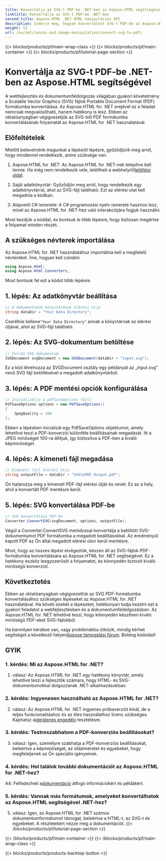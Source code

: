 ```yaml
---
title: Konvertálja az SVG-t PDF-be .NET-ben az Aspose.HTML segítségével
linktitle: Konvertálja az SVG-t PDF-be .NET-ben
second_title: Aspose.HTML .NET HTML manipulációs API
description: Ismerje meg, hogyan konvertálhat SVG-t PDF-be az Aspose.HTML for .NET segítségével. Kiváló minőségű, lépésenkénti oktatóanyag a hatékony dokumentumfeldolgozáshoz.
weight: 12
url: /hu/net/canvas-and-image-manipulation/convert-svg-to-pdf/
---
```


{{< blocks/products/pf/main-wrap-class >}}
{{< blocks/products/pf/main-container >}}
{{< blocks/products/pf/tutorial-page-section >}}

# Konvertálja az SVG-t PDF-be .NET-ben az Aspose.HTML segítségével


A webfejlesztés és dokumentumfeldolgozás világában gyakori követelmény a Scalable Vector Graphics (SVG) fájlok Portable Document Format (PDF) formátumba konvertálása. Az Aspose.HTML for .NET erejével ez a feladat nemcsak megvalósítható, hanem hatékony is lesz. Ebben az oktatóanyagban végigvezetjük az SVG-ből PDF formátumba konvertálásának folyamatát az Aspose.HTML for .NET használatával. 

## Előfeltételek

Mielőtt belevetnénk magunkat a lépésről lépésre, győződjünk meg arról, hogy mindennel rendelkezik, amire szüksége van:

1.  Aspose.HTML for .NET: Az Aspose.HTML for .NET-nek telepítve kell lennie. Ha még nem rendelkezik vele, letöltheti a webhelyről[letöltési oldal](https://releases.aspose.com/html/net/).

2. Saját adatkönyvtár: Győződjön meg arról, hogy rendelkezik egy adatkönyvtárral, ahol az SVG-fájl található. Ezt az elérési utat kell megadnia a kódban.

3. Alapvető C# ismerete: A C# programozási nyelv ismerete hasznos lesz, mivel az Aspose.HTML for .NET-hez való interakciójára fogjuk használni.

Most kezdjük a kóddal, és bontsuk le több lépésre, hogy biztosan megértse a folyamat minden részét.

## A szükséges névterek importálása

Az Aspose.HTML for .NET használatához importálnia kell a megfelelő névtereket. Íme, hogyan kell csinálni:

```csharp
using Aspose.Html;
using Aspose.Html.Converters;
```

Most bontsuk fel ezt a kódot több lépésre.

## 1. lépés: Az adatkönyvtár beállítása
```csharp
// A dokumentumok könyvtárának elérési útja
string dataDir = "Your Data Directory";
```
 Cserélnie kellene`"Your Data Directory"` annak a könyvtárnak az elérési útjával, ahol az SVG-fájl található.

## 2. lépés: Az SVG-dokumentum betöltése
```csharp
// Forrás SVG dokumentum
SVGDocument svgDocument = new SVGDocument(dataDir + "input.svg");
```
Ez a kód létrehozza az SVGDocument osztály egy példányát az „input.svg” nevű SVG fájl betöltésével a megadott adatkönyvtárból.

## 3. lépés: A PDF mentési opciók konfigurálása
```csharp
// Inicializálja a pdfSaveOptions fájlt
PdfSaveOptions options = new PdfSaveOptions()
{
	JpegQuality = 100
};
```
Ebben a lépésben inicializál egy PdfSaveOptions objektumot, amely lehetővé teszi a PDF-konverzió különféle beállításainak megadását. Itt a JPEG minőséget 100-ra állítjuk, így biztosítva a PDF-ben a kiváló képminőséget.

## 4. lépés: A kimeneti fájl megadása
```csharp
// Kimeneti fájl elérési útja
string outputFile = dataDir + "SVGtoPDF_Output.pdf";
```
Ön határozza meg a kimeneti PDF-fájl elérési útját és nevét. Ez az a hely, ahol a konvertált PDF mentésre kerül.

## 5. lépés: SVG konvertálása PDF-be
```csharp
// SVG konvertálása PDF-be
Converter.ConvertSVG(svgDocument, options, outputFile);
```
Végül a Converter.ConvertSVG metódussal konvertálja a betöltött SVG-dokumentumot PDF formátumba a megadott beállításokkal. Az eredményül kapott PDF az Ön által megadott elérési úton kerül mentésre.

Most, hogy az összes lépést elvégeztük, készen áll az SVG-fájlok PDF-formátumba konvertálására az Aspose.HTML for .NET segítségével. Ez a hatékony eszköz leegyszerűsíti a folyamatot, és könnyedén biztosít kiváló minőségű konverziót.

## Következtetés

Ebben az oktatóanyagban végigvezettük az SVG PDF-formátumba konvertálásához szükséges lépéseket az Aspose.HTML for .NET használatával. Ha követi ezeket a lépéseket, hatékonyan tudja kezelni ezt a gyakori feladatot a webfejlesztésben és a dokumentumfeldolgozásban. Az Aspose.HTML for .NET lehetővé teszi, hogy könnyedén készítsen kiváló minőségű PDF-eket SVG-fájlokból.

 Ha bármilyen kérdése van, vagy problémákba ütközik, mindig kérhet segítséget a következő helyen[Aspose támogatási fórum](https://forum.aspose.com/). Boldog kódolást!

## GYIK

### 1. kérdés: Mi az Aspose.HTML for .NET?

1. válasz: Az Aspose.HTML for .NET egy hatékony könyvtár, amely lehetővé teszi a fejlesztők számára, hogy HTML- és SVG-dokumentumokkal dolgozzanak .NET-alkalmazásokban.

### 2. kérdés: Ingyenesen használható az Aspose.HTML for .NET?

 2. válasz: Az Aspose.HTML for .NET ingyenes próbaverziót kínál, de a teljes funkcionalitáshoz és az éles használathoz licenc szükséges. Kaphatsz a[ideiglenes engedély](https://purchase.aspose.com/temporary-license/) tesztelésre.

### 3. kérdés: Testreszabhatom a PDF-konverziós beállításokat?

3. válasz: Igen, személyre szabhatja a PDF-konverziós beállításokat, beleértve a képminőséget, az oldalméretet és egyebeket, hogy megfeleljenek az Ön speciális igényeinek.

### 4. kérdés: Hol találok további dokumentációt az Aspose.HTML for .NET-hez?

 A4: Felfedezheti a[dokumentáció](https://reference.aspose.com/html/net/) átfogó információkért és példákért.

### 5. kérdés: Vannak más formátumok, amelyeket konvertálhatok az Aspose.HTML segítségével .NET-hez?

5. válasz: Igen, az Aspose.HTML for .NET számos dokumentumformátumot támogat, beleértve a HTML-t, az SVG-t és egyebeket. A részletekért nézze meg a dokumentációt.
{{< /blocks/products/pf/tutorial-page-section >}}

{{< /blocks/products/pf/main-container >}}
{{< /blocks/products/pf/main-wrap-class >}}

{{< blocks/products/products-backtop-button >}}
